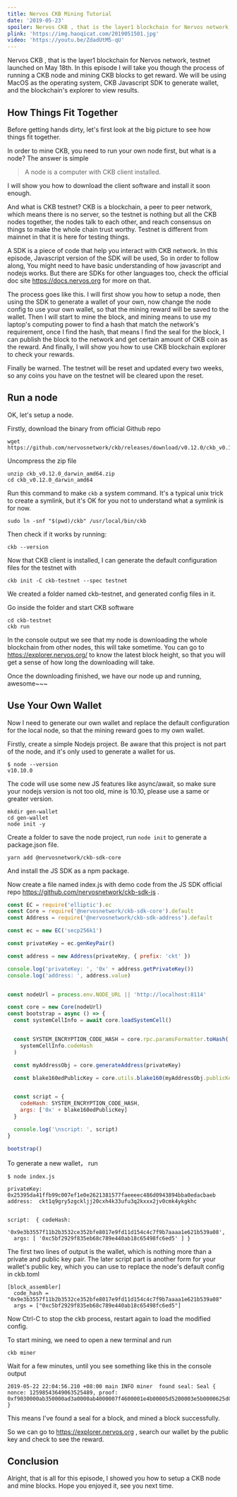 ```yaml
---
title: Nervos CKB Mining Tutorial
date: '2019-05-23'
spoiler: Nervos CKB , that is the layer1 blockchain for Nervos network, testnet launched on May 18th. In this episode I will take you though the process of running a CKB node and mining CKB blocks to get reward. We will be using MacOS as the operating system, CKB Javascript SDK to generate wallet, and the blockchain's explorer to view results.
plink: 'https://img.haoqicat.com/2019051501.jpg'
video: 'https://youtu.be/ZdadUtM5-qU'
---
```


Nervos CKB , that is the layer1 blockchain for Nervos network, testnet launched on May 18th. In this episode I will take you though the process of running a CKB node and mining CKB blocks to get reward. We will be using MacOS as the operating system, CKB Javascript SDK to generate wallet, and the blockchain's explorer to view results.

## How Things Fit Together

Before getting hands dirty, let's first look at the big picture to see how things fit together. 

In order to mine CKB, you need to run your own node first, but what is a node? The answer is simple

> A node is a computer with CKB client installed.

I will show you how to download the client software and install it soon enough.

And what is CKB testnet? CKB is a blockchain, a peer to peer network, which means there is no server, so the testnet is nothing but all the CKB nodes together, the nodes talk to each other, and reach consensus on things to make the whole chain trust worthy. Testnet is different from mainnet in that it is here for testing things.

A SDK is a piece of code that help you interact with CKB network. In this episode, Javascript version of the SDK will be used, So in order to follow along, You might need to have basic understanding of how javascript and nodejs works. But there are SDKs for other languages too, check the official doc site https://docs.nervos.org for more on that. 

The process goes like this. I will first show you how to setup a node, then using the SDK to generate a wallet of your own, now change the node config to use your own wallet, so that the mining reward will be saved to the wallet. Then I will start to mine the block, and mining means to use my laptop's computing power to find a hash that match the network's requirement, once I find the hash, that means I find the seal for the block, I can publish the block to the network and get certain amount of CKB coin as the reward. And finally, I will show you how to use CKB blockchain explorer to check your rewards.

Finally be warned. The testnet will be reset and updated every two weeks, so any coins you have on the testnet will be cleared upon the reset.

## Run a node

OK, let's setup a node. 

Firstly, download the binary from official Github repo

```
wget https://github.com/nervosnetwork/ckb/releases/download/v0.12.0/ckb_v0.12.0_darwin_amd64.zip
```

Uncompress the zip file

```
unzip ckb_v0.12.0_darwin_amd64.zip
cd ckb_v0.12.0_darwin_amd64
```

Run this command to make `ckb` a system command. It's a typical unix trick to create a symlink, but it's OK for you not to understand what a symlink is for now.

```
sudo ln -snf "$(pwd)/ckb" /usr/local/bin/ckb
```

Then check if it works by running:

```
ckb --version
```

Now that CKB client is installed, I can generate the default configuration files for the testnet with

```
ckb init -C ckb-testnet --spec testnet
```

We created a folder named ckb-testnet, and generated config files in it.

Go inside the folder and start CKB software

```
cd ckb-testnet
ckb run
```

In the console output we see that my node is downloading the whole blockchain from other nodes, this will take sometime. You can go to https://explorer.nervos.org/ to know the latest block height, so that you will get a sense of how long the downloading will take.

Once the downloading finished, we have our node up and running, awesome~~~

## Use Your Own Wallet

Now I need to generate our own wallet and replace the default configuration for the local node, so that the mining reward goes to my own wallet.

Firstly, create a simple Nodejs project. Be aware that this project is not part of the node, and it's only used to generate a wallet for us. 

```
$ node --version
v10.10.0
```

The code will use some new JS features like async/await, so make sure your nodejs version is not too old, mine is 10.10, please use a same or greater version.

```
mkdir gen-wallet
cd gen-wallet
node init -y
```

Create a folder to save the node project, run `node init` to generate a package.json file.

```
yarn add @nervosnetwork/ckb-sdk-core
```

And install the JS SDK as a npm package.

Now create a file named index.js with demo code from the JS SDK official repo https://github.com/nervosnetwork/ckb-sdk-js .

```js
const EC = require('elliptic').ec
const Core = require('@nervosnetwork/ckb-sdk-core').default
const Address = require('@nervosnetwork/ckb-sdk-address').default

const ec = new EC('secp256k1')

const privateKey = ec.genKeyPair()

const address = new Address(privateKey, { prefix: 'ckt' })

console.log('privateKey: ', '0x' + address.getPrivateKey())
console.log('address: ', address.value)


const nodeUrl = process.env.NODE_URL || 'http://localhost:8114'

const core = new Core(nodeUrl)
const bootstrap = async () => {
  const systemCellInfo = await core.loadSystemCell()


  const SYSTEM_ENCRYPTION_CODE_HASH = core.rpc.paramsFormatter.toHash(
    systemCellInfo.codeHash
  )

  const myAddressObj = core.generateAddress(privateKey)

  const blake160edPublicKey = core.utils.blake160(myAddressObj.publicKey, 'hex')


  const script = {
    codeHash: SYSTEM_ENCRYPTION_CODE_HASH,
    args: ['0x' + blake160edPublicKey]
  }

  console.log('\nscript: ', script)
}

bootstrap()
```

To generate a new wallet， run

```
$ node index.js

privateKey:  0x25395da41ffb99c007ef1e0e2621381577faeeeec486d0943894bba0edacbaeb
address:  ckt1q9gry5zgckljj20cxh4k33ufu3q2kxxx2jv0cmk4ykgkhc


script:  { codeHash:
   '0x9e3b3557f11b2b3532ce352bfe8017e9fd11d154c4c7f9b7aaaa1e621b539a08',
  args: [ '0xc5bf2929f835eb68c789e440ab18c65498fc6ed5' ] }
```

The first two lines of output is the wallet, which is nothing more than a private and public key pair. The later script part is another form for your wallet's public key, which you can use to replace the node's default config in ckb.toml

```
[block_assembler]
  code_hash = "0x9e3b3557f11b2b3532ce352bfe8017e9fd11d154c4c7f9b7aaaa1e621b539a08"
  args = ["0xc5bf2929f835eb68c789e440ab18c65498fc6ed5"]
```

Now Ctrl-C to stop the ckb process, restart again to load the modified config.

To start mining, we need to open a new terminal and run

```
ckb miner
```

Wait for a few minutes, until you see something like this in the console output

```
2019-05-22 22:04:56.210 +08:00 main INFO miner  found seal: Seal { nonce: 12598543649063525489, proof: 0xf9030000ab350000ad3a0000ab4000007f4600001e4b00005d5200003e5b0000625d00003d6200001e6f000069780000 }
```

This means I've found a seal for a block, and mined a block successfully.

So we can go to https://explorer.nervos.org , search our wallet by the public key and check to see the reward.

## Conclusion

Alright, that is all for this episode, I showed you how to setup a CKB node and mine blocks. Hope you enjoyed it, see you next time.

